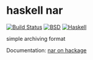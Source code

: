 haskell nar
===========

[![Build Status](https://travis-ci.org/vincenthz/hs-nar.png?branch=master)](https://travis-ci.org/vincenthz/hs-nar)
[![BSD](http://b.repl.ca/v1/license-BSD-blue.png)](http://en.wikipedia.org/wiki/BSD_licenses)
[![Haskell](http://b.repl.ca/v1/language-haskell-lightgrey.png)](http://haskell.org)

simple archiving format

Documentation: [nar on hackage](http://hackage.haskell.org/package/nar)
